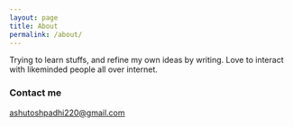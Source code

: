 ```yaml
---
layout: page
title: About
permalink: /about/
---
```


Trying to learn stuffs, and refine my own ideas by writing.
Love to interact with likeminded people all over internet.

### Contact me

[ashutoshpadhi220@gmail.com](mailto:ashutoshpadhi220@gmail.com)
